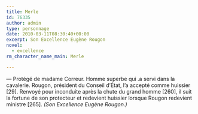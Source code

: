 ```yaml
---
title: Merle
id: 76335
author: admin
type: personnage
date: 2010-03-11T08:30:40+00:00
excerpt: Son Excellence Eugène Rougon
novel:
  - excellence
rm_character_name_main: Merle

---
```

— Protégé de madame Correur. Homme superbe qui .a servi dans la cavalerie. Rougon, président du Conseil d’État, l’a accepté comme huissier [29]. Renvoyé pour inconduite après la chute du grand homme [260], il suit la fortune de son protecteur et redevient huissier lorsque Rougon redevient ministre [265]. _(Son Excellence Eugène Rougon.)_